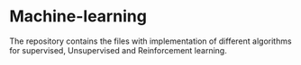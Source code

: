 # Machine-learning
The repository contains the files with implementation of different algorithms for supervised, Unsupervised and Reinforcement learning.  
